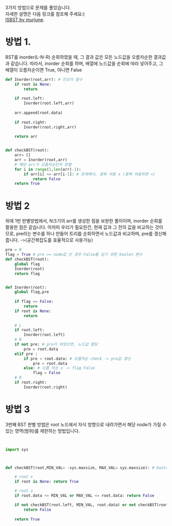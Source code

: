 3가지 방법으로 문제를 풀었습니다.  
자세한 설명은 다음 링크를 참조해 주세요:)  
[ISBST by murjune](https://murjune.github.io/IsBST/). 

# 방법 1. 
BST를 inorder(L-N-R) 순회하였을 때, 그 결과 값은 모든 노드값을 오름차순한 결과값과 같습니다.
따라서, inorder 순회를 하며, 배열에 노드값을 순회에 따라 넣어주고, 그 배열이 오름차순이면 True, 아니면 False
```python
def Inorder(root,arr): # 인오더 함수
    if root is None:
        return 
    
    if root.left:
        Inorder(root.left,arr)
    
    arr.append(root.data)
    
    if root.right:
        Inorder(root.right,arr)
    
    return arr


def checkBST(root):
    arr= []
    arr = Inorder(root,arr) 
    # 해당 arr가 오름차순인지 판별
    for i in range(1,len(arr)-1):
        if arr[i] <= arr[i-1]: # 문제에서, 중복 허용 x (중복 허용하면 <)
            return False
    return True
```
# 방법 2  
위에 1번 판별방법에서, N크기의 arr를 생성한 점을 보완한 풀이이며, inorder 순회를 활용한 점은 같습니다.
어차피 우리가 필요한건, 현재 값과 그 전의 값을 비교하는 것이므로,
pre라는 변수를 하나 만들어 트리를 순회하면서 노드값과 비교하며, pre를 갱신해줍니다.  ->(공간복잡도를 효율적으로 사용가능)

```python
pre = 0
flag = True # pre >= node값 인 경우 False를 담기 위한 boolen 변수
def checkBST(root):
    global flag
    Inorder(root)
    return flag


def Inorder(root):
    global flag,pre
    
    if flag == False:
        return 
    if root is None:
        return
    
    # L
    if root.left:
        Inorder(root.left)
    # N
    if not pre: # pre가 비었으면, 노드값 할당
        pre = root.data
    elif pre : 
        if pre < root.data: # 오름차순 check -> pre값 갱신
            pre = root.data
        else: # 오름 차순 x -> flag False
            flag = False
    # R
    if root.right:
        Inorder(root.right)
```
# 방법 3  
3번째 BST 판별 방법은 root 노드에서 자식 방향으로 내려가면서 해당 node가 가질 수 있는 영역(범위)를 제한하는 방법입니다.  
```python


import sys



def checkBST(root,MIN_VAL= -sys.maxsize, MAX_VAL= sys.maxsize): # boolen

    # root x
    if root is None: return True

    # root o
    if root.data <= MIN_VAL or MAX_VAL <= root.data: return False

    if not checkBST(root.left, MIN_VAL, root.data) or not checkBST(root.right, root.data, MAX_VAL):
        return False
    
    return True
```
